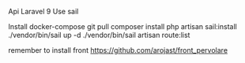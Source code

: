 Api
Laravel 9 
Use sail 


Install docker-compose
git pull 
composer install
php artisan sail:install
./vendor/bin/sail up -d
./vendor/bin/sail artisan route:list

remember to install front
https://github.com/arojast/front_pervolare
